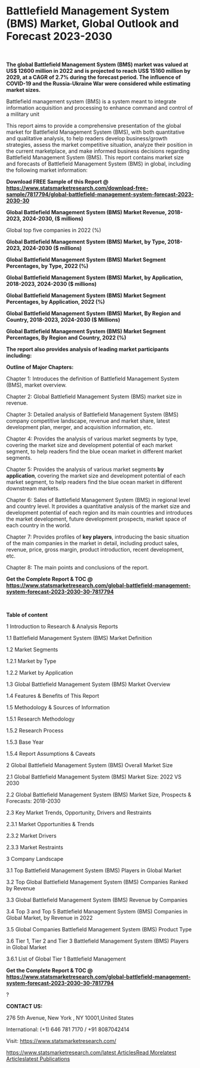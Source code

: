 <h1>Battlefield Management System (BMS) Market, Global Outlook and Forecast 2023-2030</h1><br/><p><strong>The global Battlefield Management System (BMS) market was valued at US$ 12600 million in 2022 and is projected to reach US$ 15160 million by 2029, at a <strong>CAGR</strong> of 2.7% during the forecast period. The influence of COVID-19 and the Russia-Ukraine War were considered while estimating market sizes.</strong></p>
 
 
 
 <p>Battlefield management system (BMS) is a system meant to integrate information acquisition and processing to enhance command and control of a military unit</p>
 
 
 
 <p>This report aims to provide a comprehensive presentation of the global market for Battlefield Management System (BMS), with both quantitative and qualitative analysis, to help readers develop business/growth strategies, assess the market competitive situation, analyze their position in the current marketplace, and make informed business decisions regarding Battlefield Management System (BMS). This report contains market size and forecasts of Battlefield Management System (BMS) in global, including the following market information:</p>
 
 
 
 <p><strong>Download FREE Sample of this Report @ <a href="https://www.statsmarketresearch.com/download-free-sample/7817794/global-battlefield-management-system-forecast-2023-2030-30">https://www.statsmarketresearch.com/download-free-sample/7817794/global-battlefield-management-system-forecast-2023-2030-30</a></strong></p>
 
 
 
 <p><strong>Global Battlefield Management System (BMS) Market Revenue, 2018-2023, 2024-2030, ($ millions)</strong></p>
 
 
 
 <p>Global top five companies in 2022 (%)</p>
 
 
 
 <p><strong>Global Battlefield Management System (BMS) Market, by Type, 2018-2023, 2024-2030 ($ millions)</strong></p>
 
 
 
 <p><strong>Global Battlefield Management System (BMS) Market Segment Percentages, by Type, 2022 (%)</strong></p>
 
 
 
 <p><strong>Global Battlefield Management System (BMS) Market, <strong>by Application</strong>, 2018-2023, 2024-2030 ($ millions)</strong></p>
 
 
 
 <p><strong>Global Battlefield Management System (BMS) Market Segment Percentages, <strong>by Application</strong>, 2022 (%)</strong></p>
 
 
 
 <p><strong>Global Battlefield Management System (BMS) Market, By Region and Country, 2018-2023, 2024-2030 ($ Millions)</strong></p>
 
 
 
 <p><strong>Global Battlefield Management System (BMS) Market Segment Percentages, By Region and Country, 2022 (%)</strong></p>
 
 
 
 <p><strong>The report also provides analysis of leading market participants including:</strong></p>
 
 
 
 <p><strong>Outline of Major Chapters:</strong></p>
 
 
 
 <p>Chapter 1: Introduces the definition of Battlefield Management System (BMS), market overview.</p>
 
 
 
 <p>Chapter 2: Global Battlefield Management System (BMS) market size in revenue.</p>
 
 
 
 <p>Chapter 3: Detailed analysis of Battlefield Management System (BMS) company competitive landscape, revenue and market share, latest development plan, merger, and acquisition information, etc.</p>
 
 
 
 <p>Chapter 4: Provides the analysis of various market segments by type, covering the market size and development potential of each market segment, to help readers find the blue ocean market in different market segments.</p>
 
 
 
 <p>Chapter 5: Provides the analysis of various market segments <strong>by application</strong>, covering the market size and development potential of each market segment, to help readers find the blue ocean market in different downstream markets.</p>
 
 
 
 <p>Chapter 6: Sales of Battlefield Management System (BMS) in regional level and country level. It provides a quantitative analysis of the market size and development potential of each region and its main countries and introduces the market development, future development prospects, market space of each country in the world.</p>
 
 
 
 <p>Chapter 7: Provides profiles of <strong>key players</strong>, introducing the basic situation of the main companies in the market in detail, including product sales, revenue, price, gross margin, product introduction, recent development, etc.</p>
 
 
 
 <p>Chapter 8: The main points and conclusions of the report.</p>
 
 
 
 <div><b>Get the Complete Report & TOC @ <a href="https://www.statsmarketresearch.com/global-battlefield-management-system-forecast-2023-2030-30-7817794">https://www.statsmarketresearch.com/global-battlefield-management-system-forecast-2023-2030-30-7817794</a></b></div>
 
 
 
 <p><br />
 
 <b>Table of content</b></p>
 
 
 
 <p>1 Introduction to Research & Analysis Reports<br />
 
 1.1 Battlefield Management System (BMS) Market Definition<br />
 
 1.2 Market Segments<br />
 
 1.2.1 Market by Type<br />
 
 1.2.2 Market by Application<br />
 
 1.3 Global Battlefield Management System (BMS) Market Overview<br />
 
 1.4 Features & Benefits of This Report<br />
 
 1.5 Methodology & Sources of Information<br />
 
 1.5.1 Research Methodology<br />
 
 1.5.2 Research Process<br />
 
 1.5.3 Base Year<br />
 
 1.5.4 Report Assumptions & Caveats<br />
 
 2 Global Battlefield Management System (BMS) Overall Market Size<br />
 
 2.1 Global Battlefield Management System (BMS) Market Size: 2022 VS 2030<br />
 
 2.2 Global Battlefield Management System (BMS) Market Size, Prospects & Forecasts: 2018-2030<br />
 
 2.3 Key Market Trends, Opportunity, Drivers and Restraints<br />
 
 2.3.1 Market Opportunities & Trends<br />
 
 2.3.2 Market Drivers<br />
 
 2.3.3 Market Restraints<br />
 
 3 Company Landscape<br />
 
 3.1 Top Battlefield Management System (BMS) Players in Global Market<br />
 
 3.2 Top Global Battlefield Management System (BMS) Companies Ranked by Revenue<br />
 
 3.3 Global Battlefield Management System (BMS) Revenue by Companies<br />
 
 3.4 Top 3 and Top 5 Battlefield Management System (BMS) Companies in Global Market, by Revenue in 2022<br />
 
 3.5 Global Companies Battlefield Management System (BMS) Product Type<br />
 
 3.6 Tier 1, Tier 2 and Tier 3 Battlefield Management System (BMS) Players in Global Market<br />
 
 3.6.1 List of Global Tier 1 Battlefield Management</p>
 
 
 
 <div><b>Get the Complete Report & TOC @ <a href="https://www.statsmarketresearch.com/global-battlefield-management-system-forecast-2023-2030-30-7817794">https://www.statsmarketresearch.com/global-battlefield-management-system-forecast-2023-2030-30-7817794</a></b></div>
 
 
 
 <p>? </p>
 
 
 
 <p><b>CONTACT US:</b><br />
 
 276 5th Avenue, New York , NY 10001,United States<br />
 
 International: (+1) 646 781 7170 / +91 8087042414<br />
 
 Visit: <a href="https://www.statsmarketresearch.com/">https://www.statsmarketresearch.com/</a><br />
 
 <a href="https://gyeongbokgung.com">https://www.statsmarketresearch.com/</a><a href="https://hallyeomaritime.com">latest Articles</a><a href="https://jingwansa.com">Read More</a><a href="https://nguoiviet.jp/">latest Articles</a><a href="https://www.intelmarketresearch.com/">latest Publications</a></p>